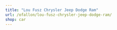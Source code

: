 ```yaml
---
title: "Lou Fusz Chrysler Jeep Dodge Ram"
url: /ofallon/lou-fusz-chrysler-jeep-dodge-ram/
shop: car
---
```


